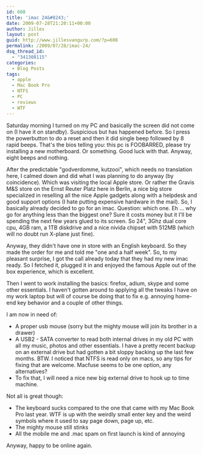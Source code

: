 ```yaml
---
id: 608
title: 'imac 24&#8243;'
date: 2009-07-28T21:20:11+00:00
author: Jilles
layout: post
guid: http://www.jillesvangurp.com/?p=608
permalink: /2009/07/28/imac-24/
dsq_thread_id:
  - "341308115"
categories:
  - Blog Posts
tags:
  - apple
  - Mac Book Pro
  - NTFS
  - PC
  - reviews
  - WTF
---
```

Saturday morning I turned on my PC and basically the screen did not come on (I have it on standby). Suspicious but has happened before. So I press the powerbutton to do a reset and then it did single beep followed by 8 rapid beeps. That's the bios telling you: this pc is FOOBARRED, please try installing a new motherboard. Or something. Good luck with that. Anyway, eight beeps and nothing. 

After the predictable "godverdomme, kutzooi", which needs no translation here, I calmed down and did what I was planning to do anyway (by coincidence). Which was visiting the local Apple store. Or rather the Gravis M&S store on the Ernst Reuter Platz here in Berlin, a nice big store specialized in reselling all the nice Apple gadgets along with a helpdesk and good support options (I hate putting expensive hardware in the mail). So, I basically already decided to go for an imac. Question: which one. Eh ... why go for anything less than the biggest one? Sure it costs money but it I'll be spending the next few years glued to its screen. So 24", 3Ghz dual core cpu, 4GB ram, a 1TB diskdrive and a nice nivida chipset with 512MB (which will no doubt run X-plane just fine).

Anyway, they didn't have one in store with an English keyboard. So they made the order for me and told me "one and a half week". So, to my pleasant surprise, I got the call already today that they had my new imac ready. So I fetched it, plugged it in and enjoyed the famous Apple out of the box experience, which is excellent.

Then I went to work installing the basics: firefox, adium, skype and some other essentials. I haven't gotten around to applying all the tweaks I have on my work laptop but will of course be doing that to fix e.g. annoying home-end key behavior and a couple of other things.

I am now in need of:
<ul>
	<li>A proper usb mouse (sorry but the mighty mouse will join its brother in a drawer)</li>
	<li>A USB2 - SATA converter to read both internal drives in my old PC with all my music, photos and other essentials. I have a pretty recent backup on an external drive but had gotten a bit sloppy backing up the last few months. BTW. I noticed that NTFS is read only on macs, so any tips for fixing that are welcome. Macfuse seems to be one option, any alternatives?</li>
	<li>To fix that, I will need a nice new big external drive to hook up to time machine. </li>
</ul>

Not all is great though:
<ul>
	<li>The keyboard sucks compared to the one that came with my Mac Book Pro last year. WTF is up with the weirdly small enter key and the weird symbols where it used to say page down, page up, etc.</li>
	<li>The mighty mouse still stinks</li>
	<li>All the mobile me and .mac spam on first launch is kind of annoying</li>
</ul>

Anyway, happy to be online again.



